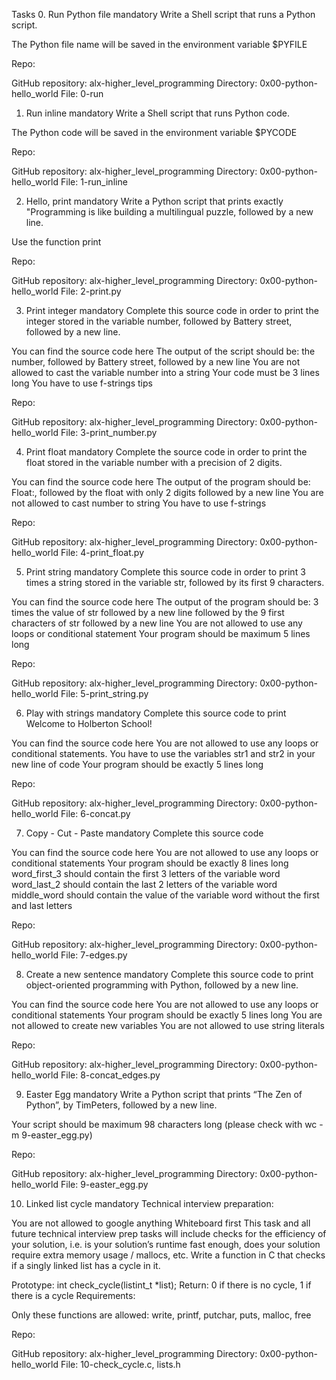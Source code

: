 Tasks
0. Run Python file
mandatory
Write a Shell script that runs a Python script.

The Python file name will be saved in the environment variable $PYFILE

Repo:

GitHub repository: alx-higher_level_programming
Directory: 0x00-python-hello_world
File: 0-run

1. Run inline
mandatory
Write a Shell script that runs Python code.

The Python code will be saved in the environment variable $PYCODE

Repo:

GitHub repository: alx-higher_level_programming
Directory: 0x00-python-hello_world
File: 1-run_inline

2. Hello, print
mandatory
Write a Python script that prints exactly "Programming is like building a multilingual puzzle, followed by a new line.

Use the function print

Repo:

GitHub repository: alx-higher_level_programming
Directory: 0x00-python-hello_world
File: 2-print.py

3. Print integer
mandatory
Complete this source code in order to print the integer stored in the variable number, followed by Battery street, followed by a new line.

You can find the source code here
The output of the script should be:
the number, followed by Battery street,
followed by a new line
You are not allowed to cast the variable number into a string
Your code must be 3 lines long
You have to use f-strings tips

Repo:

GitHub repository: alx-higher_level_programming
Directory: 0x00-python-hello_world
File: 3-print_number.py

4. Print float
mandatory
Complete the source code in order to print the float stored in the variable number with a precision of 2 digits.

You can find the source code here
The output of the program should be:
Float:, followed by the float with only 2 digits
followed by a new line
You are not allowed to cast number to string
You have to use f-strings

Repo:

GitHub repository: alx-higher_level_programming
Directory: 0x00-python-hello_world
File: 4-print_float.py

5. Print string
mandatory
Complete this source code in order to print 3 times a string stored in the variable str, followed by its first 9 characters.

You can find the source code here
The output of the program should be:
3 times the value of str
followed by a new line
followed by the 9 first characters of str
followed by a new line
You are not allowed to use any loops or conditional statement
Your program should be maximum 5 lines long

Repo:

GitHub repository: alx-higher_level_programming
Directory: 0x00-python-hello_world
File: 5-print_string.py

6. Play with strings
mandatory
Complete this source code to print Welcome to Holberton School!

You can find the source code here
You are not allowed to use any loops or conditional statements.
You have to use the variables str1 and str2 in your new line of code
Your program should be exactly 5 lines long

Repo:

GitHub repository: alx-higher_level_programming
Directory: 0x00-python-hello_world
File: 6-concat.py

7. Copy - Cut - Paste
mandatory
Complete this source code

You can find the source code here
You are not allowed to use any loops or conditional statements
Your program should be exactly 8 lines long
word_first_3 should contain the first 3 letters of the variable word
word_last_2 should contain the last 2 letters of the variable word
middle_word should contain the value of the variable word without the first and last letters

Repo:

GitHub repository: alx-higher_level_programming
Directory: 0x00-python-hello_world
File: 7-edges.py

8. Create a new sentence
mandatory
Complete this source code to print object-oriented programming with Python, followed by a new line.

You can find the source code here
You are not allowed to use any loops or conditional statements
Your program should be exactly 5 lines long
You are not allowed to create new variables
You are not allowed to use string literals

Repo:

GitHub repository: alx-higher_level_programming
Directory: 0x00-python-hello_world
File: 8-concat_edges.py

9. Easter Egg
mandatory
Write a Python script that prints “The Zen of Python”, by TimPeters, followed by a new line.

Your script should be maximum 98 characters long (please check with wc -m 9-easter_egg.py)

Repo:

GitHub repository: alx-higher_level_programming
Directory: 0x00-python-hello_world
File: 9-easter_egg.py

10. Linked list cycle
mandatory
Technical interview preparation:

You are not allowed to google anything
Whiteboard first
This task and all future technical interview prep tasks will include checks for the efficiency of your solution, i.e. is your solution’s runtime fast enough, does your solution require extra memory usage / mallocs, etc.
Write a function in C that checks if a singly linked list has a cycle in it.

Prototype: int check_cycle(listint_t *list);
Return: 0 if there is no cycle, 1 if there is a cycle
Requirements:

Only these functions are allowed: write, printf, putchar, puts, malloc, free

Repo:

GitHub repository: alx-higher_level_programming
Directory: 0x00-python-hello_world
File: 10-check_cycle.c, lists.h
